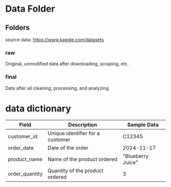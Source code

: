 # Data Folder

## Folders

source data:
https://www.kaggle.com/datasets

### raw

Original, unmodified data after downloading, scraping, etc.

### final

Data after all cleaning, processing, and analyzing.

# data dictionary

| Field          | Description                      | Sample Data       |
| -------------- | -------------------------------- | ----------------- |
| customer_id    | Unique identifier for a customer | C12345            |
| order_date     | Date of the order                | 2024-11-17        |
| product_name   | Name of the product ordered      | "Blueberry Juice" |
| order_quantity | Quantity of the product ordered  | 3                 |

